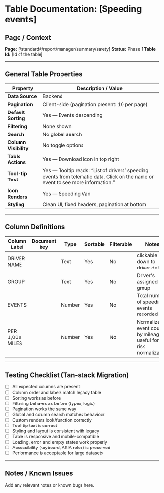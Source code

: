 # Table Documentation: [Speeding events]

## Page / Context
**Page:** [/standard#/report/manager/summary/safety]
**Status:** Phase 1
**Table Id:** [Id of the table]

---

## General Table Properties

| Property             | Description / Value |
|----------------------|---------------------|
| **Data Source**      | Backend |
| **Pagination**       | Client-side (pagination present: 10 per page) |
| **Default Sorting**  | Yes — Events descending |
| **Filtering**        | None shown |
| **Search**           | No global search |
| **Column Visibility**| No toggle options |
| **Table Actions**    | Yes — Download icon in top right |
| **Tool-tip Text**    | Yes — Tooltip reads: “List of drivers’ speeding events from telematic data. Click on the name or event to see more information.” |
| **Icon Renders**     | Yes — Speeding Van |
| **Styling**          | Clean UI, fixed headers, pagination at bottom |

---

## Column Definitions

| Column Label     | Document key       | Type     | Sortable | Filterable | Notes                                                             |
|------------------|--------------------|----------|----------|------------|-------------------------------------------------------------------|
| DRIVER NAME      |                    | Text     | Yes      | No         | clickable down to driver details                                 |
| GROUP            |                    | Text     | Yes      | No         | Driver's assigned group                                         |
| EVENTS           |                    | Number   | Yes      | No         | Total number of speeding events recorded                          |
| PER 1,000 MILES  |                    | Number   | Yes      | No         | Normalized event count by mileage, useful for risk normalization  |

---

## Testing Checklist (Tan-stack Migration)

- [ ] All expected columns are present
- [ ] Column order and labels match legacy table
- [ ] Sorting works as before
- [ ] Filtering behaves as before (types, logic)
- [ ] Pagination works the same way
- [ ] Global and column search matches behaviour
- [ ] Custom renders look/function correctly
- [ ] Tool-tip text is correct
- [ ] Styling and layout is consistent with legacy
- [ ] Table is responsive and mobile-compatible
- [ ] Loading, error, and empty states work properly
- [ ] Accessibility (keyboard, ARIA roles) is preserved
- [ ] Performance is acceptable for large datasets

---

## Notes / Known Issues

Add any relevant notes or known bugs here.
